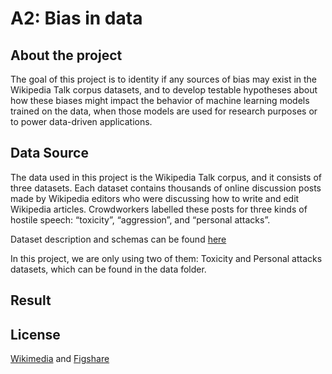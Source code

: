 # A2: Bias in data

## About the project
The goal of this project is to identity if any sources of bias may exist in the Wikipedia Talk corpus datasets, and to develop testable hypotheses about how these biases might impact the behavior of machine learning models trained on the data, when those models are used for research purposes or to power data-driven applications. 

## Data Source
The data used in this project is the Wikipedia Talk corpus, and it consists of three datasets. Each dataset contains thousands of online discussion posts made by Wikipedia editors who were discussing how to write and edit Wikipedia articles. Crowdworkers labelled these posts for three kinds of hostile speech: “toxicity”, “aggression”, and “personal attacks”. 

Dataset description and schemas can be found [here](https://meta.wikimedia.org/wiki/Research:Detox/Data_Release)

In this project, we are only using two of them: Toxicity and Personal attacks datasets, which can be found in the data folder.

## Result

## License
[Wikimedia](https://meta.wikimedia.org/wiki/Research:Detox/Data_Release#Personal_Attacks) and [Figshare](https://figshare.com/articles/Wikipedia_Talk_Labels_Personal_Attacks/4054689)